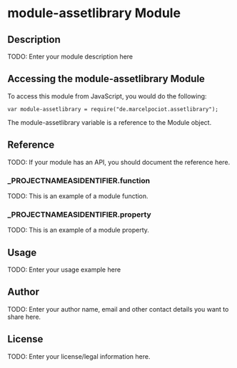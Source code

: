 # module-assetlibrary Module

## Description

TODO: Enter your module description here

## Accessing the module-assetlibrary Module

To access this module from JavaScript, you would do the following:

	var module-assetlibrary = require("de.marcelpociot.assetlibrary");

The module-assetlibrary variable is a reference to the Module object.	

## Reference

TODO: If your module has an API, you should document
the reference here.

### ___PROJECTNAMEASIDENTIFIER__.function

TODO: This is an example of a module function.

### ___PROJECTNAMEASIDENTIFIER__.property

TODO: This is an example of a module property.

## Usage

TODO: Enter your usage example here

## Author

TODO: Enter your author name, email and other contact
details you want to share here. 

## License

TODO: Enter your license/legal information here.
